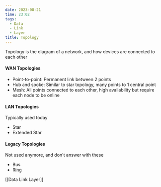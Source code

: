 ```yaml
---
date: 2023-08-21
time: 23:02
tags:
  - Data
  - Link
  - Layer
title: Topology
---
```

Topology is the diagram of a network, and how devices are connected to each other

#### WAN Topologies
- Point-to-point: Permanent link between 2 points
- Hub and spoke: Similar to star topology, many points to 1 central point
- Mesh: All points connected to each other, high availability but require each node to be online
#### LAN Topologies
Typically used today
- Star
- Extended Star
#### Legacy Topologies
Not used anymore, and don't answer with these
- Bus
- Ring

[[Data Link Layer]] 